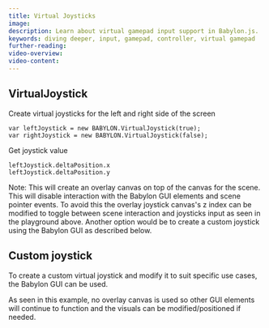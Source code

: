 ```yaml
---
title: Virtual Joysticks
image:
description: Learn about virtual gamepad input support in Babylon.js.
keywords: diving deeper, input, gamepad, controller, virtual gamepad
further-reading:
video-overview:
video-content:
---
```


## VirtualJoystick

Create virtual joysticks for the left and right side of the screen

```
var leftJoystick = new BABYLON.VirtualJoystick(true);
var rightJoystick = new BABYLON.VirtualJoystick(false);
```

Get joystick value

```
leftJoystick.deltaPosition.x
leftJoystick.deltaPosition.y
```

<Playground id="#PRQU53#7" title="VirtualJoystick Example" description="Simple example showing how to add a VirtualJoystick to your scene." image="/img/playgroundsAndNMEs/divingDeeperVirtualJoystick1.jpg"/>

Note: This will create an overlay canvas on top of the canvas for the scene. This will disable interaction with the Babylon GUI elements and scene pointer events. To avoid this the overlay joystick canvas's z index can be modified to toggle between scene interaction and joysticks input as seen in the playground above. Another option would be to create a custom joystick using the Babylon GUI as described below.

## Custom joystick

To create a custom virtual joystick and modify it to suit specific use cases, the Babylon GUI can be used.

<Playground id="#C6V6UY#5" title="Custom Joystick Example" description="Simple example showing how to add a Custom Joystick to your scene." image="/img/playgroundsAndNMEs/divingDeeperVirtualJoystick2.jpg"/>

As seen in this example, no overlay canvas is used so other GUI elements will continue to function and the visuals can be modified/positioned if needed.
